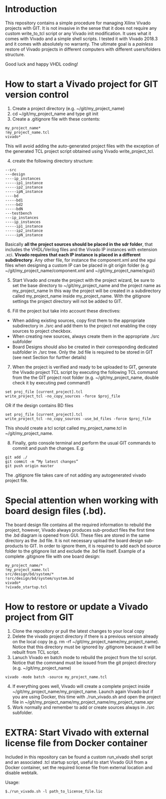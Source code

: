 <!-- prettier-ignore-start -->
[comment]: # (
SPDX-License-Identifier: GPL-3.0-or-later
)

[comment]: # (
SPDX-FileCopyrightText: 2021 Javier Arribas Lázaro <jarribas@cttc.es>
)
<!-- prettier-ignore-end -->

# Introduction
This repository contains a simple procedure for managing Xilinx Vivado projects with GIT. It is not invasive in the sense that it does not require any custom write_to_tcl script or any Vivado init modification. It uses what it comes with Vivado and a simple shell scripts. I tested it with Vivado 2018.3 and it comes with absolutely no warranty. The ultimate goal is a *painless* restore of Vivado projects in different computers with different users/folders structure.

Good luck and happy VHDL coding!

# How to start a Vivado project for GIT version control

1. Create a project directory (e.g. ~/git/my_project_name)
2. cd ~/git/my_project_name and type git init
3. Create a .gitignore file with these contents:

```
my_project_name*
!my_project_name.tcl
vivado*
```

This will avoid adding the auto-generated project files with the exception of the generated TCL project script obtained using Vivado write_project_tcl.

4. create the following directory structure:

```
--src
---design
----ip_instances
-----ip1_instance
-----ip2_instance
-----ipN_instance
----bd
-----bd1
-----bd2
-----bdN
---testbench
---ip_instances
----ip_instances
-----ip1_instance
-----ip2_instance
-----ipN_instance
```

Basically **all the project sources should be placed in the sdr folder**, that includes the VHDL/Verilog files and the Vivado IP instances with extension .xci. **Vivado requires that each IP instance is placed in a different subdirectory**.
Any other file, for instance the component.xml and the xgui files when designing a custom IP can be placed in git origin folder (e.g ~/git/my_project_name/component.xml and ~/git/my_project_name/xgui/)

5. Start Vivado and create the project with the project wizard, be sure to set the base directory to ~/git/my_project_name and the project name as my_project_name
In this way the project will be created in a subdirectory called my_project_name inside my_project_name. With the gitignore settings the project directory will not be added to GIT.

6. Fill the project but take into account these directives:
* When adding existing sources, copy first them to the appropriate subdirectory in ./src and add them to the project not enabling the copy sources to project checkbox.
* When creating new sources, always create them in the appropriate ./src subfolder
* Board Designs should also be created in their corresponding dedicated subfolder in ./src tree. Only the .bd file is required to be stored in GIT (see next Section for further details)

7. When the project is verified and ready to be uploaded to GIT, generate the Vivado project TCL script by executing the following TCL command from the the GIT project root folder (e.g. ~/git/my_project_name, double check it by executing pwd command!)

```
set proj_file [current_project].tcl
write_project_tcl -no_copy_sources -force $proj_file
```

OR if the design contains BD files

```
set proj_file [current_project].tcl
write_project_tcl -no_copy_sources -use_bd_files -force $proj_file
```

This should create a tcl script called my_project_name.tcl in ~/git/my_project_name.

8. Finally, goto console terminal and perform the usual GIT commands to commit and push the changes. E.g:
```
git add ./
git commit -m “My latest changes”
git push origin master
```
The .gitignore file takes care of not adding any autogenerated vivado project file.


# Special attention when working with board design files (.bd).
The board design file contains all the required information to rebuild the project, however, Vivado always produces sub-product files the first time the .bd diagram is opened from GUI. These files are stored in the same directory as the .bd file.
It is not necessary upload the board design sub-products to GIT. In order to ignore them, it is required to add each bd source folder to the gitignore list and exclude the .bd file itself.
Example of a complete .gitignore file with one board design:

```
my_project_name/*
!my_project_name.tcl
src/design/bd/system/*
!src/design/bd/system/system.bd
vivado*
!vivado_startup.tcl
```

# How to restore or update a Vivado project from GIT

1. Clone the repository or pull the latest changes to your local copy
2. Delete the vivado project directory if there is a previous version already on the local copy (e.g. rm -rf ~/git/my_project_name/my_project_name). Notice that this directory must be ignored by .gitignore because it will be rebuilt from TCL script.
3. Lanuch Vivado en batch mode to rebuild the project from the tcl script. Notice that the command must be issued from the git project directory (e.g. ~/git/my_project_name)

```
vivado -mode batch -source my_project_name.tcl
```
 
4. If everything goes well, Vivado will create a complete project inside ~/git/my_project_name/my_project_name. Launch again Vivado but if you are using Docker, this time with ./run_vivado.sh and open the project file in ~/git/my_project_name/my_project_name/my_project_name.xpr
5. Work normally and remember to add or create sources always in ./src subfolder.


# EXTRA: Start Vivado with external license file from Docker container

Included in this repository can be found a custom run_vivado shell script and an associated .tcl startup script, useful to start Vivado GUI from a Docker container, set the required license file from external location and disable webtalk.

Usage:

```
$./run_vivado.sh -l path_to_license_file.lic
```
